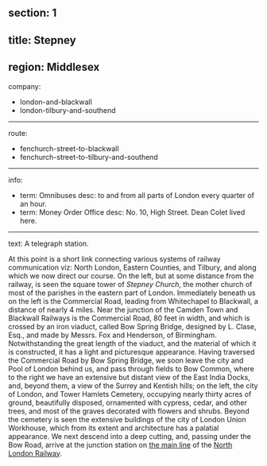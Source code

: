 section: 1
----
title: Stepney
----
region: Middlesex
----
company:
- london-and-blackwall
- london-tilbury-and-southend
----
route:
- fenchurch-street-to-blackwall
- fenchurch-street-to-tilbury-and-southend
----
info:
- term: Omnibuses
  desc: to and from all parts of London every quarter of an hour.
- term: Money Order Office
  desc: No. 10, High Street. Dean Colet lived here.
----
text: A telegraph station.

At this point is a short link connecting various systems of railway communication viz: North London, Eastern Counties, and Tilbury, and along which we now direct our course. On the left, but at some distance from the railway, is seen the square tower of *Stepney Church*, the mother church of most of the parishes in the eastern part of London. Immediately beneath us on the left is the Commercial Road, leading from Whitechapel to Blackwall, a distance of nearly 4 miles. Near the junction of the Camden Town and Blackwall Railways is the Commercial Road, 80 feet in width, and which is crossed by an iron viaduct, called Bow Spring Bridge, designed by L. Clase, Esq., and made by Messrs. Fox and Henderson, of Birmingham. Notwithstanding the great length of the viaduct, and the material of which it is constructed, it has a light and picturesque appearance. Having traversed the Commercial Road by Bow Spring Bridge, we soon leave the city and Pool of London behind us, and pass through fields to Bow Common, where to the right we have an extensive but distant view of the East India Docks, and, beyond them, a view of the Surrey and Kentish hills; on the left, the city of London, and Tower Hamlets Cemetery, occupying nearly thirty acres of ground, beautifully disposed, ornamented with cypress, cedar, and other trees, and most of the graves decorated with flowers and shrubs. Beyond the cemetery is seen the extensive buildings of the city of London Union Workhouse, which from its extent and architecture has a palatial appearance. We next descend into a deep cutting, and, passing under the Bow Road, arrive at the junction station on [the main line](/routes/fenchurch-street-to-chalk-farm) of the [North London Railway](/companies/north-london).

